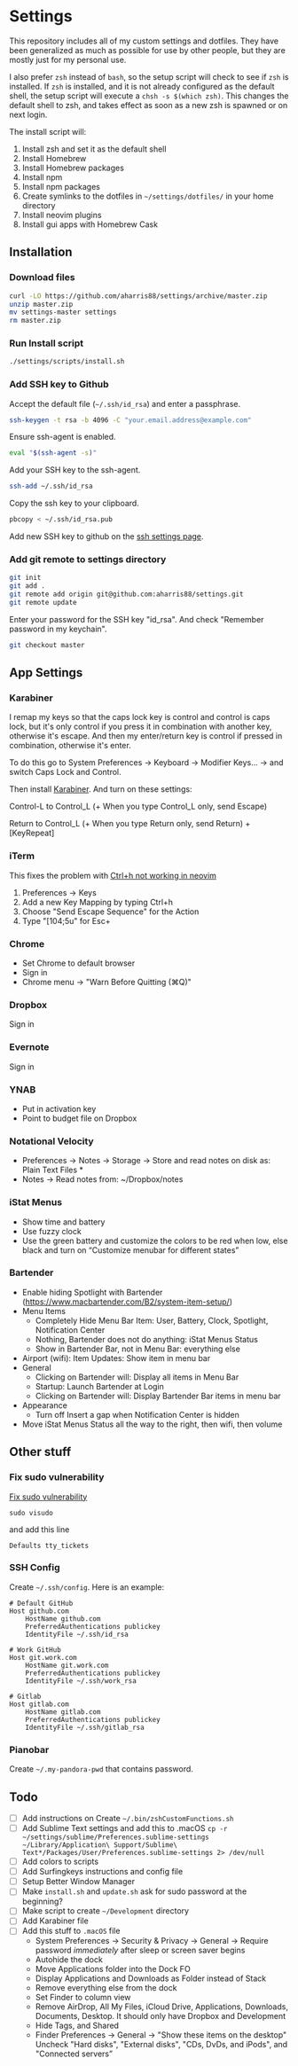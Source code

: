 # Settings

This repository includes all of my custom settings and dotfiles. They have been generalized as much as possible for use by other people, but they are mostly just for my personal use.

I also prefer `zsh` instead of `bash`, so the setup script will check to see if `zsh` is installed.  If `zsh` is installed, and it is not already configured as the default shell, the setup script will execute a `chsh -s $(which zsh)`.  This changes the default shell to zsh, and takes effect as soon as a new zsh is spawned or on next login.

The install script will:

1. Install zsh and set it as the default shell
1. Install Homebrew
1. Install Homebrew packages
1. Install npm
1. Install npm packages
1. Create symlinks to the dotfiles in `~/settings/dotfiles/` in your home directory
1. Install neovim plugins
1. Install gui apps with Homebrew Cask

## Installation

### Download files
``` bash
curl -LO https://github.com/aharris88/settings/archive/master.zip
unzip master.zip
mv settings-master settings
rm master.zip
```

### Run Install script

```bash
./settings/scripts/install.sh
```

### Add SSH key to Github

Accept the default file (`~/.ssh/id_rsa`) and enter a passphrase.

```bash
ssh-keygen -t rsa -b 4096 -C "your.email.address@example.com"
```

Ensure ssh-agent is enabled.

```bash
eval "$(ssh-agent -s)"
```

Add your SSH key to the ssh-agent.

```bash
ssh-add ~/.ssh/id_rsa
```

Copy the ssh key to your clipboard.

```bash
pbcopy < ~/.ssh/id_rsa.pub
```

Add new SSH key to github on the [ssh settings page](https://github.com/settings/ssh).

### Add git remote to settings directory

```bash
git init
git add .
git remote add origin git@github.com:aharris88/settings.git
git remote update
```

Enter your password for the SSH key "id_rsa". And check "Remember password in my keychain".

```bash
git checkout master
```

## App Settings

### Karabiner

I remap my keys so that the caps lock key is control and control is caps lock, but it's only control if you press it in combination with another key, otherwise it's escape. And then my enter/return key is control if pressed in combination, otherwise it's enter.

To do this go to System Preferences -> Keyboard -> Modifier Keys... -> and switch Caps Lock and Control.

Then install [Karabiner](https://github.com/tekezo/Karabiner). And turn on these settings:

Control-L to Control_L (+ When you type Control_L only, send Escape)

Return to Control_L (+ When you type Return only, send Return) + [KeyRepeat]

### iTerm

This fixes the problem with [Ctrl+h not working in neovim](https://github.com/neovim/neovim/issues/2048)

1. Preferences -> Keys
1. Add a new Key Mapping by typing Ctrl+h
1. Choose "Send Escape Sequence" for the Action
1. Type "[104;5u" for Esc+

### Chrome

- Set Chrome to default browser
- Sign in
- Chrome menu -> "Warn Before Quitting (⌘Q)"

### Dropbox

Sign in

### Evernote

Sign in

### YNAB

- Put in activation key
- Point to budget file on Dropbox

### Notational Velocity

- Preferences -> Notes -> Storage -> Store and read notes on disk as: Plain Text Files *
- Notes -> Read notes from: ~/Dropbox/notes

### iStat Menus

- Show time and battery
- Use fuzzy clock
- Use the green battery and customize the colors to be red when low, else black and turn on “Customize menubar for different states”

### Bartender

- Enable hiding Spotlight with Bartender (https://www.macbartender.com/B2/system-item-setup/)
- Menu Items
  - Completely Hide Menu Bar Item: User, Battery, Clock, Spotlight, Notification Center
  - Nothing, Bartender does not do anything: iStat Menus Status
  - Show in Bartender Bar, not in Menu Bar: everything else
- Airport (wifi): Item Updates: Show item in menu bar
- General
  - Clicking on Bartender will: Display all items in Menu Bar
  - Startup: Launch Bartender at Login
  - Clicking on Bartender will: Display Bartender Bar items in menu bar
- Appearance
  - Turn off Insert a gap when Notification Center is hidden
- Move iStat Menus Status all the way to the right, then wifi, then volume

## Other stuff

### Fix sudo vulnerability

[Fix sudo vulnerability](http://blog.rongarret.info/2015/08/psa-beware-of-sudo-on-os-x.html)
```
sudo visudo
```

and add this line

```
Defaults tty_tickets
```

### SSH Config

Create `~/.ssh/config`. Here is an example:

```
# Default GitHub
Host github.com
    HostName github.com
    PreferredAuthentications publickey
    IdentityFile ~/.ssh/id_rsa

# Work GitHub
Host git.work.com
    HostName git.work.com
    PreferredAuthentications publickey
    IdentityFile ~/.ssh/work_rsa

# Gitlab
Host gitlab.com
    HostName gitlab.com
    PreferredAuthentications publickey
    IdentityFile ~/.ssh/gitlab_rsa
```

### Pianobar

Create `~/.my-pandora-pwd` that contains password.


## Todo

- [ ] Add instructions on Create `~/.bin/zshCustomFunctions.sh`
- [ ] Add Sublime Text settings and add this to .macOS
    `cp -r ~/settings/sublime/Preferences.sublime-settings ~/Library/Application\ Support/Sublime\ Text*/Packages/User/Preferences.sublime-settings 2> /dev/null`
- [ ] Add colors to scripts
- [ ] Add Surfingkeys instructions and config file
- [ ] Setup Better Window Manager
- [ ] Make `install.sh` and `update.sh` ask for sudo password at the beginning?
- [ ] Make script to create `~/Development` directory
- [ ] Add Karabiner file
- [ ] Add this stuff to `.macOS` file
    - System Preferences -> Security & Privacy -> General -> Require password *immediately* after sleep or screen saver begins
    - Autohide the dock
    - Move Applications folder into the Dock FO
    - Display Applications and Downloads as Folder instead of Stack
    - Remove everything else from the dock
    - Set Finder to column view
    - Remove AirDrop, All My Files, iCloud Drive, Applications, Downloads, Documents, Desktop. It should only have Dropbox and Development
    - Hide Tags, and Shared
    - Finder Preferences -> General -> "Show these items on the desktop" Uncheck "Hard disks", "External disks", "CDs, DvDs, and iPods", and "Connected servers”
